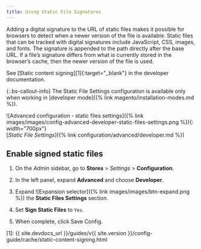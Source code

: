 ```yaml
---
title: Using Static File Signatures
---
```


Adding a digital signature to the URL of static files makes it possible for browsers to detect when a newer version of the file is available. Static files that can be tracked with digital signatures include JavaScript, CSS, images, and fonts. The signature is appended to the path directly after the base URL. If a file’s signature differs from what is currently stored in the browser’s cache, then the newer version of the file is used.

See [Static content signing][1]{:target="_blank"} in the developer documentation.

{:.bs-callout-info}
The Static File Settings configuration is available only when working in [developer mode]({% link magento/installation-modes.md %}).

![Advanced configuration - static files settings]({% link images/images/config-advanced-developer-static-files-settings.png %}){: width="700px"} <br/>
[_Static File Settings_]({% link configuration/advanced/developer.md %})

## Enable signed static files

1. On the _Admin_ sidebar, go to **Stores** > _Settings_ > **Configuration**.

1. In the left panel, expand **Advanced** and choose **Developer**.

1. Expand ![Expansion selector]({% link images/images/btn-expand.png %}) the **Static Files Settings** section.

1. Set **Sign Static Files** to `Yes`.

1. When complete, click <span class="btn">Save Config</span>.

[1]: {{ site.devdocs_url }}/guides/v{{ site.version }}/config-guide/cache/static-content-signing.html
